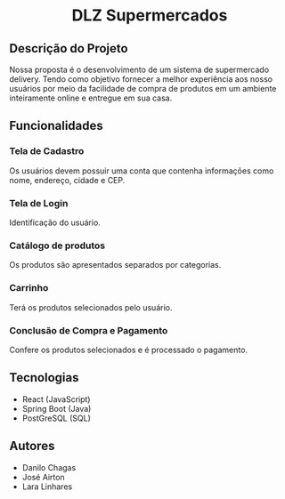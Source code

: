 <h1 align="center">DLZ Supermercados</h1>

## Descrição do Projeto
<p> Nossa proposta é o desenvolvimento de um sistema de supermercado delivery. Tendo como objetivo fornecer a melhor experiência aos nosso usuários por meio da facilidade de compra de produtos em um ambiente inteiramente online e entregue em sua casa. </p>

## Funcionalidades

### Tela de Cadastro
<p> Os usuários devem possuir uma conta que contenha informações como nome, endereço, cidade e CEP.</p>

### Tela de Login
<p> Identificação do usuário.</p>

### Catálogo de produtos
<p> Os produtos são apresentados separados por categorias.</p>

### Carrinho
<p> Terá os produtos selecionados pelo usuário.</p>

### Conclusão de Compra e Pagamento
<p> Confere os produtos selecionados e é processado o pagamento.</p>

## Tecnologias
- React (JavaScript)
- Spring Boot (Java)
- PostGreSQL (SQL)

## Autores
- Danilo Chagas
- José Airton
- Lara Linhares
